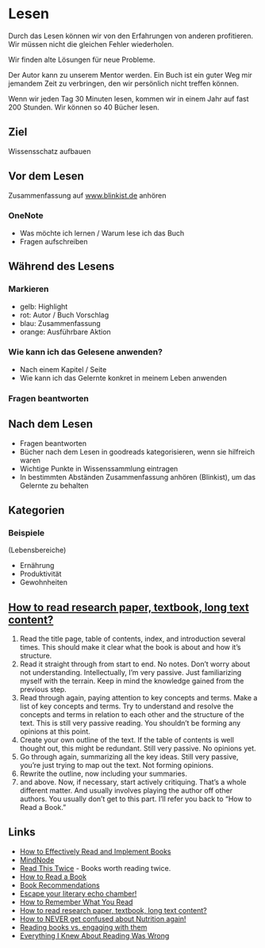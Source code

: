 # Lesen

Durch das Lesen können wir von den Erfahrungen von anderen profitieren. Wir müssen nicht die gleichen Fehler wiederholen.

Wir finden alte Lösungen für neue Probleme.

Der Autor kann zu unserem Mentor werden. Ein Buch ist ein guter Weg mir jemandem Zeit zu verbringen, den wir persönlich nicht treffen können.

Wenn wir jeden Tag 30 Minuten lesen, kommen wir in einem Jahr auf fast 200 Stunden. Wir können so 40 Bücher lesen.


## Ziel

Wissensschatz aufbauen

## Vor dem Lesen

Zusammenfassung auf www.blinkist.de anhören

### OneNote

- Was möchte ich lernen / Warum lese ich das Buch
- Fragen aufschreiben

## Während des Lesens

### Markieren

- gelb: Highlight
- rot: Autor / Buch Vorschlag
- blau: Zusammenfassung
- orange: Ausführbare Aktion

### Wie kann ich das Gelesene anwenden?

- Nach einem Kapitel / Seite
- Wie kann ich das Gelernte konkret in meinem Leben anwenden

### Fragen beantworten


## Nach dem Lesen

- Fragen beantworten
- Bücher nach dem Lesen in goodreads kategorisieren, wenn sie hilfreich waren
- Wichtige Punkte in Wissenssammlung eintragen
- In bestimmten Abständen Zusammenfassung anhören (Blinkist), um das Gelernte zu behalten

## Kategorien

### Beispiele

(Lebensbereiche)
- Ernährung
- Produktivität
- Gewohnheiten

## [How to read research paper, textbook, long text content?](https://news.ycombinator.com/item?id=29851336)

1. Read the title page, table of contents, index, and introduction several times. This should make it clear what the book is about and how it’s structure.
2. Read it straight through from start to end. No notes. Don’t worry about not understanding. Intellectually, I’m very passive. Just familiarizing myself with the terrain. Keep in mind the knowledge gained from the previous step.
3. Read through again, paying attention to key concepts and terms. Make a list of key concepts and terms. Try to understand and resolve the concepts and terms in relation to each other and the structure of the text. This is still very passive reading. You shouldn’t be forming any opinions at this point.
4. Create your own outline of the text. If the table of contents is well thought out, this might be redundant. Still very passive. No opinions yet.
5. Go through again, summarizing all the key ideas. Still very passive, you’re just trying to map out the text. Not forming opinions.
6. Rewrite the outline, now including your summaries.
7. and above. Now, if necessary, start actively critiquing. That’s a whole different matter. And usually involves playing the author off other authors. You usually don’t get to this part. I’ll refer you back to “How to Read a Book.”

## Links

- [How to Effectively Read and Implement Books](http://www.asianefficiency.com/systems/how-to-effectively-read-and-implement-books/)
- [MindNode](https://mindnode.com/)
- [Read This Twice](https://readthistwice.com/) - Books worth reading twice.
- [How to Read a Book](https://thedeepdish.org/how-to-read-a-book/?utm_source=rss&utm_medium=rss&utm_campaign=how-to-read-a-book)
- [Book Recommendations](https://markmanson.net/best-books/book-recommendations)
- [Escape your literary echo chamber!](https://abooklikefoo.com/escape/)
- [How to Remember What You Read](https://fs.blog/2021/08/remember-books/)
- [How to read research paper, textbook, long text content?](https://news.ycombinator.com/item?id=29851336)
- [How to NEVER get confused about Nutrition again!](https://www.youtube.com/watch?v=uc-fDfdHrls)
- [Reading books vs. engaging with them](https://www.cold-takes.com/reading-books-vs-engaging-with-them/)
- [Everything I Knew About Reading Was Wrong](https://hackernoon.com/everything-i-knew-about-reading-was-wrong-bde7e57fbfdc)

